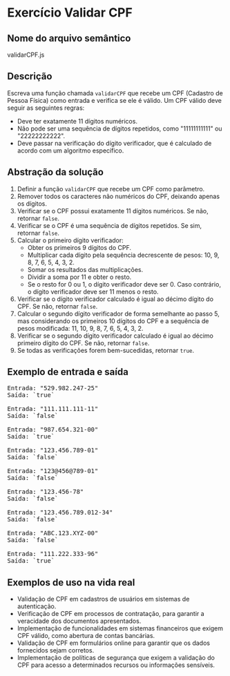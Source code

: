 # Exercício Validar CPF

## Nome do arquivo semântico
validarCPF.js

## Descrição
Escreva uma função chamada `validarCPF` que recebe um CPF (Cadastro de Pessoa Física) como entrada e verifica se ele é válido. Um CPF válido deve seguir as seguintes regras:

- Deve ter exatamente 11 dígitos numéricos.
- Não pode ser uma sequência de dígitos repetidos, como "11111111111" ou "22222222222".
- Deve passar na verificação do dígito verificador, que é calculado de acordo com um algoritmo específico.

## Abstração da solução

1. Definir a função `validarCPF` que recebe um CPF como parâmetro.
2. Remover todos os caracteres não numéricos do CPF, deixando apenas os dígitos.
3. Verificar se o CPF possui exatamente 11 dígitos numéricos. Se não, retornar `false`.
4. Verificar se o CPF é uma sequência de dígitos repetidos. Se sim, retornar `false`.
5. Calcular o primeiro dígito verificador:
   - Obter os primeiros 9 dígitos do CPF.
   - Multiplicar cada dígito pela sequência decrescente de pesos: 10, 9, 8, 7, 6, 5, 4, 3, 2.
   - Somar os resultados das multiplicações.
   - Dividir a soma por 11 e obter o resto.
   - Se o resto for 0 ou 1, o dígito verificador deve ser 0. Caso contrário, o dígito verificador deve ser 11 menos o resto.
6. Verificar se o dígito verificador calculado é igual ao décimo dígito do CPF. Se não, retornar `false`.
7. Calcular o segundo dígito verificador de forma semelhante ao passo 5, mas considerando os primeiros 10 dígitos do CPF e a sequência de pesos modificada: 11, 10, 9, 8, 7, 6, 5, 4, 3, 2.
8. Verificar se o segundo dígito verificador calculado é igual ao décimo primeiro dígito do CPF. Se não, retornar `false`.
9. Se todas as verificações forem bem-sucedidas, retornar `true`.

## Exemplo de entrada e saída

<pre>
Entrada: "529.982.247-25"
Saída: `true`

Entrada: "111.111.111-11"
Saída: `false`

Entrada: "987.654.321-00"
Saída: `true`

Entrada: "123.456.789-01"
Saída: `false`

Entrada: "123@456@789-01"
Saída: `false`

Entrada: "123.456-78"
Saída: `false`

Entrada: "123.456.789.012-34"
Saída: `false`

Entrada: "ABC.123.XYZ-00"
Saída: `false`

Entrada: "111.222.333-96"
Saída: `true`
</pre>
## Exemplos de uso na vida real

- Validação de CPF em cadastros de usuários em sistemas de autenticação.
- Verificação de CPF em processos de contratação, para garantir a veracidade dos documentos apresentados.
- Implementação de funcionalidades em sistemas financeiros que exigem CPF válido, como abertura de contas bancárias.
- Validação de CPF em formulários online para garantir que os dados fornecidos sejam corretos.
- Implementação de políticas de segurança que exigem a validação do CPF para acesso a determinados recursos ou informações sensíveis.
